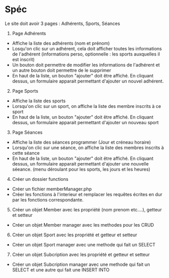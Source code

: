 # Spéc

Le site doit avoir 3 pages : Adhérents, Sports, Séances

1. Page Adhérents

- Affiche la liste des adhérents (nom et prénom)
- Losqu'on clic sur un adhérent, cela doit afficher toutes les informations de l'adhérent (informations perso, optionnelle : les sports auxquelles il est inscrit)
- Un bouton doit permettre de modifier les informations de l'adhérent et un autre bouton doit permettre de le supprimer
- En haut de la liste, un bouton "ajouter" doit être affiché. En cliquant dessus, un formulaire apparait permettant d'ajouter un nouvel adhérent.

2. Page Sports

- Affiche la liste des sports
- Lorsqu'on clic sur un sport, on affiche la liste des membre inscrits à ce sport
- En haut de la liste, un bouton "ajouter" doit être affiché. En cliquant dessus, un formulaire apparait permettant d'ajouter un nouveau sport

3. Page Séances

- Affiche la liste des séances programmer (Jour et créneau horaire)
- Lorsqu'on clic sur une séance, on affiche la liste des membres inscrits à cette séance
- En haut de la liste, un bouton "ajouter" doit être affiché. En cliquant dessus, un formulaire apparait permettant d'ajouter une nouvelle séeance. (menu déroulant pour les sports, les jours et les heures)

4. Créer un dossier functions

- Créer un fichier memberManager.php
- Créer les fonctions à l'interieur et remplacer les requêtes écrites en dur par les fonctions correspondante.

5. Créer un objet Member avec les propriété (nom prenom etc....), getteur et setteur

- Créer un objet Member manager avec les methodes pour les CRUD

6. Créer un objet Sport avec les propriété et getteur et setteur

- Créer un objet Sport manager avec une methode qui fait un SELECT

7. Créer un objet Subcription avec les propriété et getteur et setteur

- Créer un objet Subcription manager avec une methode qui fait un SELECT et une autre qui fait une INSERT INTO
